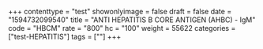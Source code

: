 +++
contenttype = "test"
showonlyimage = false
draft = false
date = "1594732099540"
title = "ANTI HEPATITIS B CORE ANTIGEN (AHBC) - IgM"
code = "HBCM"
rate = "800"
hc = "100"
weight = 55622
categories = ["test-HEPATITIS"]
tags = [""]
+++

